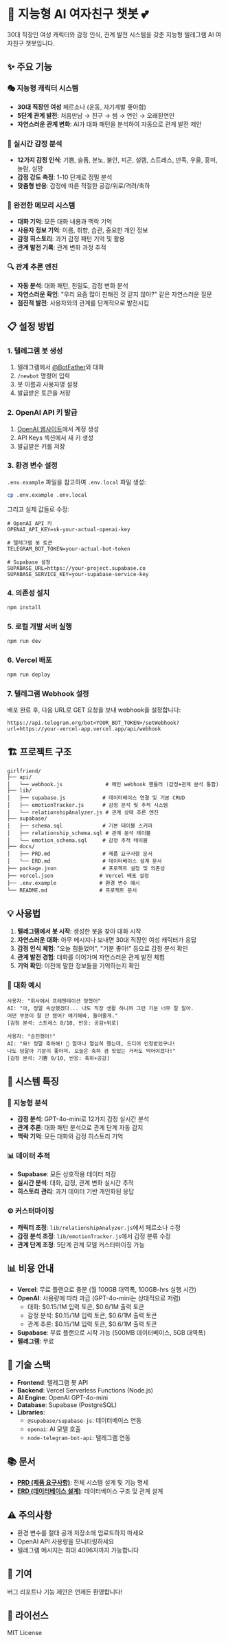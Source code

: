 # 🧠 지능형 AI 여자친구 챗봇 💕

30대 직장인 여성 캐릭터와 감정 인식, 관계 발전 시스템을 갖춘 지능형 텔레그램 AI 여자친구 챗봇입니다.

## ✨ 주요 기능

### 🎭 **지능형 캐릭터 시스템**
- **30대 직장인 여성** 페르소나 (운동, 자기계발 좋아함)
- **5단계 관계 발전**: 처음만남 → 친구 → 썸 → 연인 → 오래된연인
- **자연스러운 관계 변화**: AI가 대화 패턴을 분석하여 자동으로 관계 발전 제안

### 🧠 **실시간 감정 분석**
- **12가지 감정 인식**: 기쁨, 슬픔, 분노, 불안, 피곤, 설렘, 스트레스, 만족, 우울, 흥미, 놀람, 실망
- **감정 강도 측정**: 1-10 단계로 정밀 분석
- **맞춤형 반응**: 감정에 따른 적절한 공감/위로/격려/축하

### 💭 **완전한 메모리 시스템**
- **대화 기억**: 모든 대화 내용과 맥락 기억
- **사용자 정보 기억**: 이름, 취향, 습관, 중요한 개인 정보
- **감정 히스토리**: 과거 감정 패턴 기억 및 활용
- **관계 발전 기록**: 관계 변화 과정 추적

### 🔍 **관계 추론 엔진**
- **자동 분석**: 대화 패턴, 친밀도, 감정 변화 분석
- **자연스러운 확인**: "우리 요즘 많이 친해진 것 같지 않아?" 같은 자연스러운 질문
- **점진적 발전**: 사용자와의 관계를 단계적으로 발전시킴

## 📋 설정 방법

### 1. 텔레그램 봇 생성

1. 텔레그램에서 [@BotFather](https://t.me/BotFather)와 대화
2. `/newbot` 명령어 입력
3. 봇 이름과 사용자명 설정
4. 발급받은 토큰을 저장

### 2. OpenAI API 키 발급

1. [OpenAI 웹사이트](https://platform.openai.com/)에서 계정 생성
2. API Keys 섹션에서 새 키 생성
3. 발급받은 키를 저장

### 3. 환경 변수 설정

`.env.example` 파일을 참고하여 `.env.local` 파일 생성:

```bash
cp .env.example .env.local
```

그리고 실제 값들로 수정:

```env
# OpenAI API 키
OPENAI_API_KEY=sk-your-actual-openai-key

# 텔레그램 봇 토큰
TELEGRAM_BOT_TOKEN=your-actual-bot-token

# Supabase 설정
SUPABASE_URL=https://your-project.supabase.co
SUPABASE_SERVICE_KEY=your-supabase-service-key
```

### 4. 의존성 설치

```bash
npm install
```

### 5. 로컬 개발 서버 실행

```bash
npm run dev
```

### 6. Vercel 배포

```bash
npm run deploy
```

### 7. 텔레그램 Webhook 설정

배포 완료 후, 다음 URL로 GET 요청을 보내 webhook을 설정합니다:

```
https://api.telegram.org/bot<YOUR_BOT_TOKEN>/setWebhook?url=https://your-vercel-app.vercel.app/api/webhook
```

## 🏗️ 프로젝트 구조

```
girlfriend/
├── api/
│   └── webhook.js              # 메인 webhook 핸들러 (감정+관계 분석 통합)
├── lib/
│   ├── supabase.js            # 데이터베이스 연결 및 기본 CRUD
│   ├── emotionTracker.js      # 감정 분석 및 추적 시스템
│   └── relationshipAnalyzer.js # 관계 상태 추론 엔진
├── supabase/
│   ├── schema.sql             # 기본 테이블 스키마
│   ├── relationship_schema.sql # 관계 분석 테이블
│   └── emotion_schema.sql     # 감정 추적 테이블
├── docs/
│   ├── PRD.md                 # 제품 요구사항 문서
│   └── ERD.md                 # 데이터베이스 설계 문서
├── package.json               # 프로젝트 설정 및 의존성
├── vercel.json               # Vercel 배포 설정
├── .env.example              # 환경 변수 예시
└── README.md                 # 프로젝트 문서
```

## 💡 사용법

1. **텔레그램에서 봇 시작**: 생성한 봇을 찾아 대화 시작
2. **자연스러운 대화**: 아무 메시지나 보내면 30대 직장인 여성 캐릭터가 응답
3. **감정 인식 체험**: "오늘 힘들었어", "기분 좋아!" 등으로 감정 분석 확인
4. **관계 발전 경험**: 대화를 이어가며 자연스러운 관계 발전 체험
5. **기억 확인**: 이전에 말한 정보들을 기억하는지 확인

### 🎯 **대화 예시**
```
사용자: "회사에서 프레젠테이션 망쳤어"
AI: "아, 정말 속상했겠다... 나도 직장 생활 하니까 그런 기분 너무 잘 알아. 
어떤 부분이 잘 안 됐어? 얘기해봐, 들어줄게."
[감정 분석: 스트레스 8/10, 반응: 공감+위로]

사용자: "승진했어!"
AI: "와! 정말 축하해! 🎉 얼마나 열심히 했는데, 드디어 인정받았구나! 
나도 덩달아 기분이 좋아져. 오늘은 축하 겸 맛있는 거라도 먹어야겠다!"
[감정 분석: 기쁨 9/10, 반응: 축하+공감]
```

## 🔧 시스템 특징

### **🧠 지능형 분석**
- **감정 분석**: GPT-4o-mini로 12가지 감정 실시간 분석
- **관계 추론**: 대화 패턴 분석으로 관계 단계 자동 감지
- **맥락 기억**: 모든 대화와 감정 히스토리 기억

### **📊 데이터 추적**
- **Supabase**: 모든 상호작용 데이터 저장
- **실시간 분석**: 대화, 감정, 관계 변화 실시간 추적
- **히스토리 관리**: 과거 데이터 기반 개인화된 응답

### **⚙️ 커스터마이징**
- **캐릭터 조정**: `lib/relationshipAnalyzer.js`에서 페르소나 수정
- **감정 분석 조정**: `lib/emotionTracker.js`에서 감정 분류 수정
- **관계 단계 조정**: 5단계 관계 모델 커스터마이징 가능

## 📊 비용 안내

- **Vercel**: 무료 플랜으로 충분 (월 100GB 대역폭, 100GB-hrs 실행 시간)
- **OpenAI**: 사용량에 따라 과금 (GPT-4o-mini는 상대적으로 저렴)
  - 대화: $0.15/1M 입력 토큰, $0.6/1M 출력 토큰
  - 감정 분석: $0.15/1M 입력 토큰, $0.6/1M 출력 토큰
  - 관계 추론: $0.15/1M 입력 토큰, $0.6/1M 출력 토큰
- **Supabase**: 무료 플랜으로 시작 가능 (500MB 데이터베이스, 5GB 대역폭)
- **텔레그램**: 무료

## 🚀 기술 스택

- **Frontend**: 텔레그램 봇 API
- **Backend**: Vercel Serverless Functions (Node.js)
- **AI Engine**: OpenAI GPT-4o-mini
- **Database**: Supabase (PostgreSQL)
- **Libraries**: 
  - `@supabase/supabase-js`: 데이터베이스 연동
  - `openai`: AI 모델 호출
  - `node-telegram-bot-api`: 텔레그램 연동

## 📚 문서

- **[PRD (제품 요구사항)](docs/PRD.md)**: 전체 시스템 설계 및 기능 명세
- **[ERD (데이터베이스 설계)](docs/ERD.md)**: 데이터베이스 구조 및 관계 설계

## ⚠️ 주의사항

- 환경 변수를 절대 공개 저장소에 업로드하지 마세요
- OpenAI API 사용량을 모니터링하세요
- 텔레그램 메시지는 최대 4096자까지 가능합니다

## 🤝 기여

버그 리포트나 기능 제안은 언제든 환영합니다!

## 📄 라이선스

MIT License
